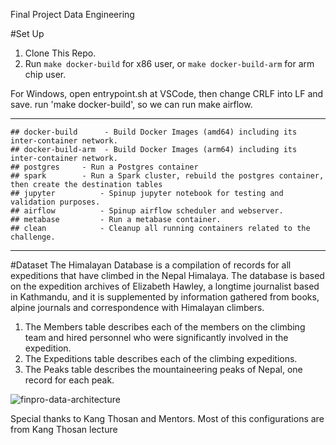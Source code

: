 Final Project Data Engineering 

#Set Up
1. Clone This Repo.
2. Run `make docker-build` for x86 user, or `make docker-build-arm` for arm chip user.


For Windows, open entrypoint.sh at VSCode, then change CRLF into LF and save. run 'make docker-build', so we can run make airflow.

---
```
## docker-build      - Build Docker Images (amd64) including its inter-container network.
## docker-build-arm  - Build Docker Images (arm64) including its inter-container network.
## postgres     - Run a Postgres container
## spark        - Run a Spark cluster, rebuild the postgres container, then create the destination tables
## jupyter			- Spinup jupyter notebook for testing and validation purposes.
## airflow			- Spinup airflow scheduler and webserver. 
## metabase			- Run a metabase container.
## clean			- Cleanup all running containers related to the challenge.
```

---

#Dataset
The Himalayan Database is a compilation of records for all expeditions that have climbed in the Nepal Himalaya. The database is based on the expedition archives of Elizabeth Hawley, a longtime journalist based in Kathmandu, and it is supplemented by information gathered from books, alpine journals and correspondence with Himalayan climbers.

1. The Members table describes each of the members on the climbing team and hired personnel who were significantly involved in the expedition.
2. The Expeditions table describes each of the climbing expeditions.
3. The Peaks table describes the mountaineering peaks of Nepal, one record for each peak.

![finpro-data-architecture](https://github.com/salma8989/final-project/assets/113493800/9bf1d7c7-cd29-47e3-b57a-dc11954827d3)



Special thanks to Kang Thosan and Mentors.
Most of this configurations are from Kang Thosan lecture
